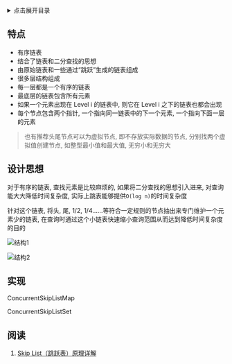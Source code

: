<details>
<summary>点击展开目录</summary>
<!-- TOC -->

- [特点](#特点)
- [设计思想](#设计思想)
- [实现](#实现)
- [阅读](#阅读)

<!-- /TOC -->
</details>


## 特点

* 有序链表
* 结合了链表和二分查找的思想
* 由原始链表和一些通过“跳跃”生成的链表组成
* 很多层结构组成
* 每一层都是一个有序的链表
* 最底层的链表包含所有元素
* 如果一个元素出现在 Level i 的链表中, 则它在 Level i 之下的链表也都会出现
* 每个节点包含两个指针, 一个指向同一链表中的下一个元素, 一个指向下面一层的元素

> 也有推荐头尾节点可以为虚拟节点, 即不存放实际数据的节点, 分别找两个虚拟值创建节点, 如整型最小值和最大值, 无穷小和无穷大

## 设计思想

对于有序的链表, 查找元素是比较麻烦的, 如果将二分查找的思想引入进来, 对查询能大大降低时间复杂度, 实际上跳表能够提供`O(log n)`的时间复杂度

针对这个链表, 将头, 尾, 1/2, 1/4......等符合一定规则的节点抽出来专门维护一个元素少的链表, 在查询时通过这个小链表快速缩小查询范围从而达到降低时间复杂度的目的

![结构1](https://gitee.com/LuVx/img/raw/master/algorithm/skiplist_1.png)

![结构2](https://gitee.com/LuVx/img/raw/master/algorithm/skiplist.jpg)

## 实现


ConcurrentSkipListMap

ConcurrentSkipListSet


## 阅读

1. [Skip List（跳跃表）原理详解](https://my.oschina.net/ljc94/blog/807388)